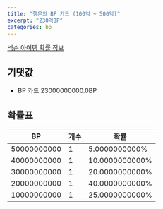 ```yaml
---
title: "행운의 BP 카드 (100억 ~ 500억)"
excerpt: "230억BP"
categories: bp
---
```

[넥슨 아이템 확률 정보](http://iteminfo.nexon.com/probability/fco?sn=7386)

## 기댓값
  - BP 카드 23000000000.0BP

## 확률표

|BP|개수|확률|
|---|---|---|
|50000000000|1|5.0000000000%|
|40000000000|1|10.0000000000%|
|30000000000|1|20.0000000000%|
|20000000000|1|40.0000000000%|
|10000000000|1|25.0000000000%|
